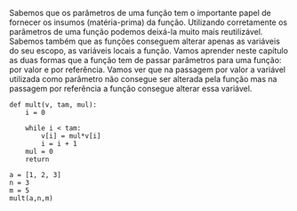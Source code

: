 Sabemos que os parâmetros de uma função tem o importante papel de fornecer os insumos (matéria-prima) da função. Utilizando corretamente os parâmetros de uma função podemos deixá-la muito mais reutilizável. Sabemos também que as funções conseguem alterar apenas as variáveis do seu escopo, as variáveis locais a função. Vamos aprender neste capítulo as duas formas que a função tem de passar parâmetros para uma função: por valor e por referência. Vamos ver que na passagem por valor a variável utilizada como parâmetro não consegue ser alterada pela função mas na passagem por referência a função consegue alterar essa variável.

```
def mult(v, tam, mul):
    i = 0
    
    while i < tam:
        v[i] = mul*v[i]
        i = i + 1
    mul = 0
    return

a = [1, 2, 3]
n = 3
m = 5
mult(a,n,m)

